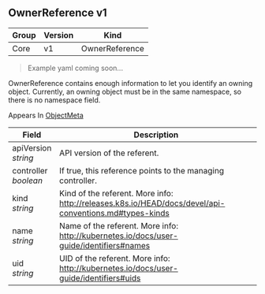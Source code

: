 ## OwnerReference v1

Group        | Version     | Kind
------------ | ---------- | -----------
Core | v1 | OwnerReference

> Example yaml coming soon...



OwnerReference contains enough information to let you identify an owning object. Currently, an owning object must be in the same namespace, so there is no namespace field.

<aside class="notice">
Appears In  <a href="#objectmeta-v1">ObjectMeta</a> </aside>

Field        | Description
------------ | -----------
apiVersion <br /> *string* | API version of the referent.
controller <br /> *boolean* | If true, this reference points to the managing controller.
kind <br /> *string* | Kind of the referent. More info: http://releases.k8s.io/HEAD/docs/devel/api-conventions.md#types-kinds
name <br /> *string* | Name of the referent. More info: http://kubernetes.io/docs/user-guide/identifiers#names
uid <br /> *string* | UID of the referent. More info: http://kubernetes.io/docs/user-guide/identifiers#uids

